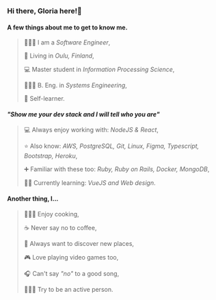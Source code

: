 ### Hi there, Gloria here!👋

#### A few things about me to get to know me. 

> 👩🏻‍💻 I am a *Software Engineer*,
> 
> 📌 Living in *Oulu, Finland*,
> 
> 💻 Master student in *Information Processing Science*,
> 
> 👩🏻‍🎓 B. Eng. in *Systems Engineering*,
> 
> 📖 Self-learner.

#### *"Show me your dev stack and I will tell who you are"*
 
> 💻 Always enjoy working with: *NodeJS & React*,
> 
> ⭐ Also know: *AWS, PostgreSQL, Git, Linux, Figma, Typescript, Bootstrap, Heroku*,
> 
> ➕ Familiar with these too: *Ruby, Ruby on Rails, Docker, MongoDB*,
> 
> ✍🏻 Currently learning: *VueJS and Web design*.

#### Another thing, I...
> 👩🏻‍🍳 Enjoy cooking,
> 
> ☕ Never say no to coffee,
> 
> 🧳 Always want to discover new places,
> 
> 🎮 Love playing video games too,
> 
> 🎧 Can't say *"no"* to a good song,
> 
> 🏃🏻‍♀️ Try to be an active person.
 
 


<!--
**gloria-stanciu/gloria-stanciu** is a ✨ _special_ ✨ repository because its `README.md` (this file) appears on your GitHub profile.

Here are some ideas to get you started:

- 👩🏻‍🎓 I'm a software engineer 
- 🔭 I’m currently working on ...
- 🌱 I’m currently learning ...
- 👯 I’m looking to collaborate on ...
- 🤔 I’m looking for help with ...
- 💬 Ask me about ...
- 📫 How to reach me: ...
- 😄 Pronouns: ...
- ⚡ Fun fact: ...
-->
